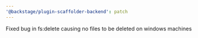 ```yaml
---
'@backstage/plugin-scaffolder-backend': patch
---
```


Fixed bug in fs:delete causing no files to be deleted on windows machines
